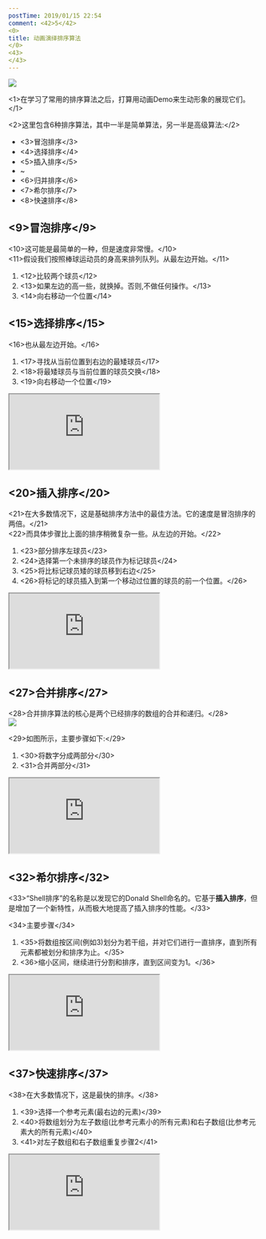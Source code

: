 ```yaml
---
postTime: 2019/01/15 22:54
comment: <42>5</42>
<0>
title: 动画演绎排序算法
</0>
<43>
</43>
---
```



![](https://terry-su.github.io/BlogCDN/images/simpson-evolution.jpg)    

<1>在学习了常用的排序算法之后，打算用动画Demo来生动形象的展现它们。</1>

<2>这里包含6种排序算法，其中一半是简单算法，另一半是高级算法:</2>
* <3>冒泡排序</3>
* <4>选择排序</4>
* <5>插入排序</5>
* ~
* <6>归并排序</6>
* <7>希尔排序</7>
* <8>快速排序</8>



## <9>冒泡排序</9>
<10>这可能是最简单的一种，但是速度非常慢。</10>  
<11>假设我们按照棒球运动员的身高来排列队列。从最左边开始。</11>
1. <12>比较两个球员</12> 
2. <13>如果左边的高一些，就换掉。否则,不做任何操作。</13>
3. <14>向右移动一个位置</14>

<div>

</div>


## <15>选择排序</15>
<16>也从最左边开始。</16>
1. <17>寻找从当前位置到右边的最矮球员</17>
2. <18>将最矮球员与当前位置的球员交换</18>
2. <19>向右移动一个位置</19>

<iframe src="https://terry-su.github.io/BlogCDN/iframes/algorithm/selection-sort/index.html?mode=result" ></iframe>



## <20>插入排序</20>
<21>在大多数情况下，这是基础排序方法中的最佳方法。它的速度是冒泡排序的两倍。</21>  
<22>而具体步骤比上面的排序稍微复杂一些。从左边的开始。</22>
1. <23>部分排序左球员</23>
2. <24>选择第一个未排序的球员作为标记球员</24>
3. <25>将比标记球员矮的球员移到右边</25>
4. <26>将标记的球员插入到第一个移动过位置的球员的前一个位置。</26>

<iframe src="https://terry-su.github.io/BlogCDN/iframes/algorithm/insertion-sort/index.html?mode=result" ></iframe>




## <27>合并排序</27>
<28>合并排序算法的核心是两个已经排序的数组的合并和递归。</28>  
![](https://upload.wikimedia.org/wikipedia/commons/thumb/e/e6/Merge_sort_algorithm_diagram.svg/800px-Merge_sort_algorithm_diagram.svg.png)

<29>如图所示，主要步骤如下:</29>
1. <30>将数字分成两部分</30>
2. <31>合并两部分</31>

<iframe src="https://terry-su.github.io/BlogCDN/iframes/algorithm/merge-sort/index.html?mode=result" ></iframe>



## <32>希尔排序</32>
<33>“Shell排序”的名称是以发现它的Donald Shell命名的。它基于**插入排序**，但是增加了一个新特性，从而极大地提高了插入排序的性能。</33>  

<34>主要步骤</34>
1. <35>将数组按区间(例如3)划分为若干组，并对它们进行一直排序，直到所有元素都被划分和排序为止。</35>
2. <36>缩小区间，继续进行分割和排序，直到区间变为1。</36>

<iframe src="https://terry-su.github.io/BlogCDN/iframes/algorithm/shell-sort/index.html?mode=result" ></iframe>




## <37>快速排序</37>
<38>在大多数情况下，这是最快的排序。</38>

1. <39>选择一个参考元素(最右边的元素)</39>
2. <40>将数组划分为左子数组(比参考元素小的所有元素)和右子数组(比参考元素大的所有元素)</40>
3. <41>对左子数组和右子数组重复步骤2</41>

<iframe src="https://terry-su.github.io/BlogCDN/iframes/algorithm/quick-sort/index.html?mode=result" ></iframe>